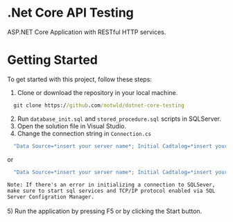 # .Net Core API Testing

ASP.NET Core Application with RESTful HTTP services.

# Getting Started
To get started with this project, follow these steps:

1) Clone or download the repository in your local machine.<br>
```cmd
  git clone https://github.com/notwld/dotnet-core-testing
```
2) Run `database_init.sql` and `stored_procedure.sql` scripts in SQLServer.
3) Open the solution file in Visual Studio.<br>
4) Change the connection string in `Connection.cs`
```cmd
  "Data Source=*insert your server name*; Initial Cadtalog=*insert your database name*;Integrated Security = True;"
```
or
```cmd
  "Data Source=*insert your server name*; Initial Cadtalog=*insert your database name*;User=*insert your username*;Password=*insert your password*;"
```
`Note: If there's an error in initializing a connection to SQLSever, make sure to start sql services and TCP/IP protocol enabled via SQL Server Configration Manager.`<br><br>
5) Run the application by pressing F5 or by clicking the Start button.
